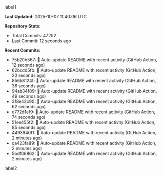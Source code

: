 
label1 
<!-- ACTIVITY_START -->
**Last Updated:** 2025-10-07 11:40:06 UTC

**Repository Stats:**
- Total Commits: 47252
- Last Commit: 12 seconds ago

**Recent Commits:**
- 75b20b567: 🤖 Auto-update README with recent activity (GitHub Action, 12 seconds ago)
- 62bcdd5fb: 🤖 Auto-update README with recent activity (GitHub Action, 23 seconds ago)
- 856b8124f: 🤖 Auto-update README with recent activity (GitHub Action, 36 seconds ago)
- 94ab34f89: 🤖 Auto-update README with recent activity (GitHub Action, 49 seconds ago)
- 3f8e43c90: 🤖 Auto-update README with recent activity (GitHub Action, 62 seconds ago)
- e772d1af9: 🤖 Auto-update README with recent activity (GitHub Action, 74 seconds ago)
- 51ee455f2: 🤖 Auto-update README with recent activity (GitHub Action, 85 seconds ago)
- 4493940f1: 🤖 Auto-update README with recent activity (GitHub Action, 2 minutes ago)
- ca423fa89: 🤖 Auto-update README with recent activity (GitHub Action, 2 minutes ago)
- 5bdf06862: 🤖 Auto-update README with recent activity (GitHub Action, 2 minutes ago)
<!-- ACTIVITY_END -->

label2
